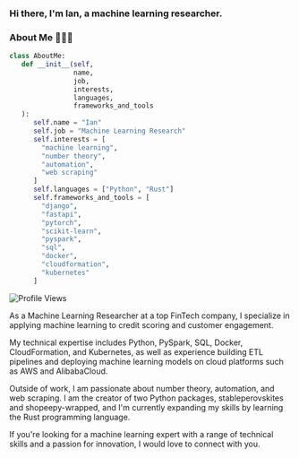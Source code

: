 ### Hi there, I'm Ian, a machine learning researcher.
### About Me 🙋🏻‍♂️
```python
class AboutMe:
   def __init__(self, 
                name, 
                job, 
                interests, 
                languages, 
                frameworks_and_tools
   ):
      self.name = "Ian"
      self.job = "Machine Learning Research"
      self.interests = [
        "machine learning",
        "number theory",
        "automation",
        "web scraping"
      ]
      self.languages = ["Python", "Rust"]
      self.frameworks_and_tools = [
        "django",
        "fastapi",
        "pytorch",
        "scikit-learn",
        "pyspark",
        "sql",
        "docker",
        "cloudformation",
        "kubernetes"
      ]
```

![Profile Views](https://hits.seeyoufarm.com/api/count/incr/badge.svg?url=https://github.com/machinelurning/&title=Profile%20Views)

As a Machine Learning Researcher at a top FinTech company, I specialize in applying machine learning to credit scoring and customer engagement.

My technical expertise includes Python, PySpark, SQL, Docker, CloudFormation, and Kubernetes, as well as experience building ETL pipelines and deploying machine learning models on cloud platforms such as AWS and AlibabaCloud.

Outside of work, I am passionate about number theory, automation, and web scraping. I am the creator of two Python packages, stableperovskites and shopeepy-wrapped, and I'm currently expanding my skills by learning the Rust programming language.

If you're looking for a machine learning expert with a range of technical skills and a passion for innovation, I would love to connect with you.
